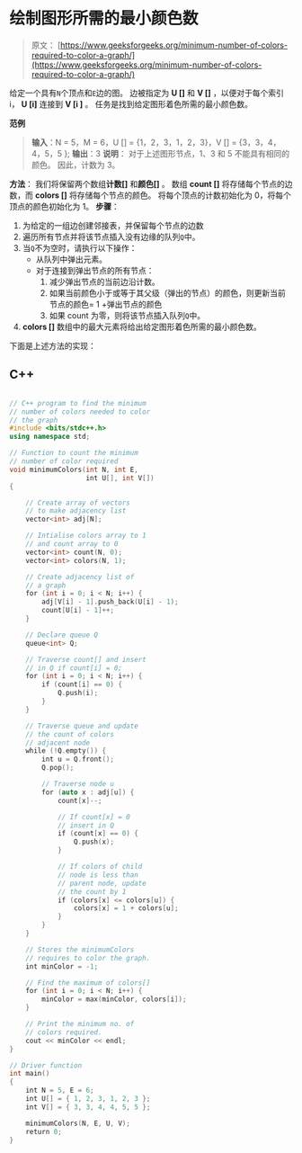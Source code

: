 # 绘制图形所需的最小颜色数

> 原文： [https://www.geeksforgeeks.org/minimum-number-of-colors-required-to-color-a-graph/](https://www.geeksforgeeks.org/minimum-number-of-colors-required-to-color-a-graph/)

给定一个具有`N`个顶点和`E`边的图。 边被指定为 **U []** 和 **V []** ，以便对于每个索引 i， **U [i]** 连接到 **V [i ]** 。 任务是找到给定图形着色所需的最小颜色数。

**范例**

> **输入**：N = 5，M = 6，U [] = {1，2，3，1，2，3}，V [] = {3，3，4，4，5，5 };
> **输出**：3
> **说明**：
> 对于上述图形节点，1、3 和 5 不能具有相同的颜色。 因此，计数为 3。

**方法**：
我们将保留两个数组**计数[]** 和**颜色[]** 。 数组 **count []** 将存储每个节点的边数，而 **colors []** 将存储每个节点的颜色。 将每个顶点的计数初始化为 0，将每个顶点的颜色初始化为 1。
**步骤**：

1.  为给定的一组边创建邻接表，并保留每个节点的边数
2.  遍历所有节点并将该节点插入没有边缘的队列`Q`中。
3.  当`Q`不为空时，请执行以下操作：
    *   从队列中弹出元素。
    *   对于连接到弹出节点的所有节点：
        1.  减少弹出节点的当前边沿计数。
        2.  如果当前颜色小于或等于其父级（弹出的节点）的颜色，则更新当前节点的颜色= 1 +弹出节点的颜色
        3.  如果 count 为零，则将该节点插入队列`Q`中。
4.  **colors []** 数组中的最大元素将给出给定图形着色所需的最小颜色数。

下面是上述方法的实现：

## C++

```cpp

// C++ program to find the minimum 
// number of colors needed to color 
// the graph 
#include <bits/stdc++.h> 
using namespace std; 

// Function to count the minimum 
// number of color required 
void minimumColors(int N, int E, 
                   int U[], int V[]) 
{ 

    // Create array of vectors 
    // to make adjacency list 
    vector<int> adj[N]; 

    // Intialise colors array to 1 
    // and count array to 0 
    vector<int> count(N, 0); 
    vector<int> colors(N, 1); 

    // Create adjacency list of 
    // a graph 
    for (int i = 0; i < N; i++) { 
        adj[V[i] - 1].push_back(U[i] - 1); 
        count[U[i] - 1]++; 
    } 

    // Declare queue Q 
    queue<int> Q; 

    // Traverse count[] and insert 
    // in Q if count[i] = 0; 
    for (int i = 0; i < N; i++) { 
        if (count[i] == 0) { 
            Q.push(i); 
        } 
    } 

    // Traverse queue and update 
    // the count of colors 
    // adjacent node 
    while (!Q.empty()) { 
        int u = Q.front(); 
        Q.pop(); 

        // Traverse node u 
        for (auto x : adj[u]) { 
            count[x]--; 

            // If count[x] = 0 
            // insert in Q 
            if (count[x] == 0) { 
                Q.push(x); 
            } 

            // If colors of child 
            // node is less than 
            // parent node, update 
            // the count by 1 
            if (colors[x] <= colors[u]) { 
                colors[x] = 1 + colors[u]; 
            } 
        } 
    } 

    // Stores the minimumColors 
    // requires to color the graph. 
    int minColor = -1; 

    // Find the maximum of colors[] 
    for (int i = 0; i < N; i++) { 
        minColor = max(minColor, colors[i]); 
    } 

    // Print the minimum no. of 
    // colors required. 
    cout << minColor << endl; 
} 

// Driver function 
int main() 
{ 
    int N = 5, E = 6; 
    int U[] = { 1, 2, 3, 1, 2, 3 }; 
    int V[] = { 3, 3, 4, 4, 5, 5 }; 

    minimumColors(N, E, U, V); 
    return 0; 
} 

```